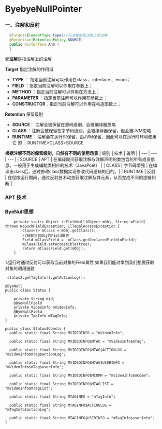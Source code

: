 # ByebyeNullPointer

### 一、注解和反射
```java
  @Target(ElementType.type)//元注解是指注解上的注解
  @Retention(RetentionPolicy.SOURCE)
  public @interface Anm {
  }
```
**元注解**是指注解上的注解

**Target** 指定注解的作用域
- **TYPE** ： 指定当前注解可以作用在class 、interface 、enum；
- **FIELD** ：指定当前注解可以作用在参数上；
- **METHOD** ：指定当前注解可以作用在方法上；
- **PARAMETER** ：指定当前注解可以作用在参数上；
- **CONSTRUCTOR**：指定当前注解可以作用在构造函数上；

**Retention** 保留级别
- **SOURCE**： 注解会被保留在源码级别，会被编译器忽略
- **CLASS** ：注解会被保留在字节码级别，会被编译器保留，但会被JVM忽略
- **RUNTIME**： 注解会在运行时保留，由JVM保留，因此可以在运行时环境使用它
即： RUNTIME>CLASS>SOURCE 

**根据注解不同的保留级别，自然有不同的使用场景**
|  级别   | 技术  | 说明  |
| --- | --- | --- |
| SOURCE  |  APT  | 在编译期间获取注解与注解声明的类包含的所有成员信息，一般用于生成辅助类相应的技术（JavaPoet）  |
| CLASS | 字节码增强 | 在编译出class后，通过修改class数据实现修改代码逻辑的目的。|
| RUNTIME  | 反射 | 在程序运行期间，通过反射技术动态获取注解及其元素，从而完成不同的逻辑判断 |

### APT 技术

### ByeNull思想
```
    private static Object isFieldNull(Object mObj, String mField) throws NoSuchFieldException, IllegalAccessException {
        Class<?> mClass = mObj.getClass();
        //获取当前Obj的Field属性
        Field mClassField =  mClass.getDeclaredField(mField);
        mClassField.setAccessible(true);
        return mClassField.get(mObj);
    }
```
1.运行时通过反射可以获取当前对象的Field属性
  如果我们能过拿到我们想要获取对象的调用链路
  ```
   status2.getTagInfo().getActionLog();
  ```
```
@ByeNull
public class Status {

    private String mid;
    @ByeNullField
    private VideoInfo mVideoInfo;
    @ByeNullField
    private TagInfo mTagInfo;
}
```

```
public class Status$Consts {
  public static final String MVIDEOINFO = "mVideoInfo";

  public static final String MVIDEOINFO$MTAG = "mVideoInfo$mTag";

  public static final String MVIDEOINFO$MTAG$ACTIONLOG = "mVideoInfo$mTag$actionLog";

  public static final String MVIDEOINFO$MTAG$USERINFO = "mVideoInfo$mTag$userInfo";

  public static final String MVIDEOINFO$MCOMM = "mVideoInfo$mComm";

  public static final String MVIDEOINFO$MTAGLIST = "mVideoInfo$mTagList";

  public static final String MTAGINFO = "mTagInfo";

  public static final String MTAGINFO$ACTIONLOG = "mTagInfo$actionLog";

  public static final String MTAGINFO$USERINFO = "mTagInfo$userInfo";
}
```
